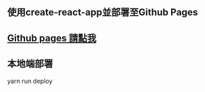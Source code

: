 ## 使用create-react-app並部署至Github Pages ##

## [ Github pages 請點我 ](https://destroymayor.github.io/react-githubpage-practices/) ##

## 本地端部署 ##
  yarn run deploy
